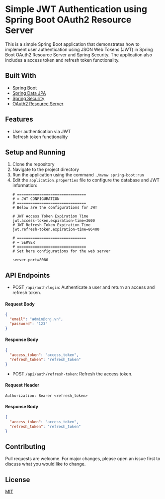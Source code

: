 # Simple JWT Authentication using Spring Boot OAuth2 Resource Server

This is a simple Spring Boot application that demonstrates how to implement user authentication using
JSON Web Tokens (JWT) in Spring Boot OAuth2 Resource Server and Spring Security.
The application also includes a access token and refresh token functionality.

## Built With

- [Spring Boot](https://spring.io/projects/spring-boot)
- [Spring Data JPA](https://spring.io/projects/spring-data-jpa)
- [Spring Security](https://spring.io/projects/spring-security)
- [OAuth2 Resource Server](https://docs.spring.io/spring-boot/docs/3.2.2/reference/htmlsingle/index.html#web.security.oauth2.server)


## Features

- User authentication via JWT
- Refresh token functionality

## Setup and Running

1. Clone the repository
2. Navigate to the project directory
3. Run the application using the command `./mvnw spring-boot:run`
4. Edit the `application.properties` file to configure the database and JWT information:
    ```properties
    # ===============================
    # = JWT CONFIGURATION
    # ===============================
    # Below are the configurations for JWT
    
    # JWT Access Token Expiration Time
    jwt.access-token.expiration-time=3600
    # JWT Refresh Token Expiration Time
    jwt.refresh-token.expiration-time=86400
    
    # ===============================
    # = SERVER
    # ===============================
    # Set here configurations for the web server
    
    server.port=8080
    ```

## API Endpoints

- POST `/api/auth/login`: Authenticate a user and return an access and refresh token.

#### Request Body

```json
{
  "email": "admin@cnj.vn",
  "password": "123"
}
```

#### Response Body

```json
{
  "access_token": "access_token",
  "refresh_token": "refresh_token"
}
```

- POST `/api/auth/refresh-token`: Refresh the access token.

#### Request Header

```
Authorization: Bearer <refresh_token>
```

#### Response Body

```json
{
  "access_token": "access_token",
  "refresh_token": "refresh_token"
}
```

## Contributing

Pull requests are welcome. For major changes, please open an issue first to discuss what you would like to change.

## License

[MIT](https://choosealicense.com/licenses/mit/)